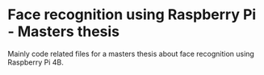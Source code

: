 # Face recognition using Raspberry Pi - Masters thesis
Mainly code related files for a masters thesis about face recognition using Raspberry Pi 4B.
